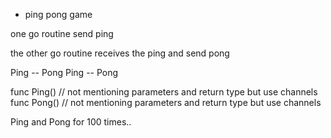 - ping pong game

one go routine send ping

the other go routine receives the ping and send pong 

Ping -- Pong 
Ping -- Pong 

func Ping() // not mentioning parameters and return type but use channels
func Pong() // not mentioning parameters and return type but use channels

Ping and Pong for 100 times..